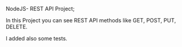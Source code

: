 NodeJS- REST API Project;

In this Project you can see REST API methods like GET, POST, PUT, DELETE.

I added also some tests.
